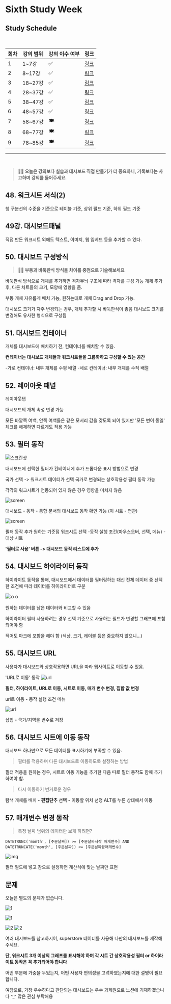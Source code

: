 # Sixth Study Week


## Study Schedule
<br>

| 회차 | 강의 범위   | 강의 이수 여부 | 링크                                                                                                     |
|------|-------------|----------------|--------------------------------------------------------------------------------------------------------|
| 1    | 1~7강       | ✅              | [링크](https://www.youtube.com/watch?v=AXkaUrJs-Ko&list=PL87tgIIryGsa5vdz6MsaOEF8PK-YqK3fz&index=84)    |
| 2    | 8~17강      | ✅              | [링크](https://www.youtube.com/watch?v=AXkaUrJs-Ko&list=PL87tgIIryGsa5vdz6MsaOEF8PK-YqK3fz&index=75)    |
| 3    | 18~27강     | ✅              | [링크](https://www.youtube.com/watch?v=AXkaUrJs-Ko&list=PL87tgIIryGsa5vdz6MsaOEF8PK-YqK3fz&index=65)    |
| 4    | 28~37강     | ✅              | [링크](https://www.youtube.com/watch?v=e6J0Ljd6h44&list=PL87tgIIryGsa5vdz6MsaOEF8PK-YqK3fz&index=55)    |
| 5    | 38~47강     | ✅              | [링크](https://www.youtube.com/watch?v=AXkaUrJs-Ko&list=PL87tgIIryGsa5vdz6MsaOEF8PK-YqK3fz&index=45)    |
| 6    | 48~57강     | ✅              | [링크](https://www.youtube.com/watch?v=AXkaUrJs-Ko&list=PL87tgIIryGsa5vdz6MsaOEF8PK-YqK3fz&index=35)    |
| 7    | 58~67강     | 🍽️             | [링크](https://www.youtube.com/watch?v=AXkaUrJs-Ko&list=PL87tgIIryGsa5vdz6MsaOEF8PK-YqK3fz&index=25)    |
| 8    | 68~77강     | 🍽️             | [링크](https://www.youtube.com/watch?v=AXkaUrJs-Ko&list=PL87tgIIryGsa5vdz6MsaOEF8PK-YqK3fz&index=15)    |
| 9    | 78~85강     | 🍽️             | [링크](https://www.youtube.com/watch?v=AXkaUrJs-Ko&list=PL87tgIIryGsa5vdz6MsaOEF8PK-YqK3fz&index=5)     |
---

<br/>
<!-- 여기까진 그대로 둬 주세요-->

> **🧞‍♀️ 오늘은 강의보다 실습과 대시보드 직접 만들기가 더 중요하니, 기록보다는 사고하며 강의를 들어주세요.**

## 48. 워크시트 서식(2)

<!-- 워크시트에 관해 본 강의에서 알게 된 점을 적어주세요 -->

행 구분선의 수준을 기준으로 테이블 기준, 상위 필드 기준, 하위 필드 기준


## 49강. 대시보드패널

<!-- 대시보드패널 강의에서 알게 된 점을 적어주세요. -->

직접 만든 워크시트 외에도 텍스트, 이미지, 웹 임베드 등을 추가할 수 있다.


## 50. 대시보드 구성방식

<!-- 알게 된 점을 적고, 아래 질문에 답해보세요 :) -->

> **🧞‍♀️ 부동과 바둑판식 방식을 차이를 중점으로 기술해보세요**

바둑판식 방식으로 개체를 추가하면 격자무늬 구조에 따라 격자를 구성 가능
개체 추가 후, 다른 차트들의 크기, 모양에 영향을 줌.

부동 개체 자유롭게 배치 가능, 원하는대로 개체 Drag and Drop 가능.

대시보드 크기가 자주 변경되는 경우, 개체 추가할 시 바둑판식이 좋음
대시보드 크기를 변경해도 유사한 형식으로 구성됨



## 51. 대시보드 컨테이너

개체를 대시보드에 배치하기 전, 컨테이너를 배치할 수 있음.

**컨테이너는 대시보드 개체들과 워크시트들을 그룹화하고 구성할 수 있는 공간**

-가로 컨테이너: 내부 개체를 수평 배열
-세로 컨테이너: 내부 개체를 수직 배열



## 52. 레이아웃 패널

레이아웃탭

대시보드의 개체 속성 변경 가능

모든 바깥쪽 여백, 안쪽 여백들은 같은 모서리 값을 갖도록 되어 있지만 '모든 변이 동일' 체크를 해제하면 다르게도 적용 가능



## 53. 필터 동작

![스크린샷](../study/img/3rd%20study/스크린샷%202024-08-13%20오후%203.09.25.png)

대시보드에 선택한 필터가 컨테이너에 추가
드롭다운 표시 방법으로 변경

국가 선택 -> 워크시트 데이터가 선택 국가로 변경되는 상호작용성 필터 동작 가능

각각의 워크시트가 연동되어 있지 않은 경우 영향을 미치지 않음

![screen](../study/img/3rd%20study/스크린샷%202024-08-13%20오후%203.11.46.png)

대시보드 - 동작 - 통합 문서의 대시보드 동작 확인 가능 (이 시트 - 연관)

![screen](../study/img/3rd%20study/스크린샷%202024-08-13%20오후%203.13.16.png)

필터 동작 추가
원하는 기준점 워크시트 선택
-동작 실행 조건(마우스오버, 선택, 메뉴)
-대상 시트

**'필터로 사용' 버튼 -> 대시보드 동작 리스트에 추가**

## 54. 대시보드 하이라이터 동작

<!-- 하이라이터에 대해 알게 된 점을 적어주세요 -->

하이라이트 동작을 통해, 대시보드에서 데이터를 필터링하는 대신 전체 데이터 중 선택한 조건에 따라 데이터를 하이라이터로 구분

![ㅇㅇ](../study/img/3rd%20study/스크린샷%202024-08-13%20오후%203.23.07.png)

원하는 데이터를 남은 데이터와 비교할 수 있음

하이라이터 필터 사용하려는 경우 선택 기준으로 사용하는 필드가 변경할 그래프에 포함되어야 함

적어도 마크에 포함을 해야 함 (색상, 크기, 레이블 등은 중요하지 않으니...)


## 55. 대시보드 URL

<!-- URL에 대해 알게 된 점을 적어주세요 -->

사용자가 대시보드와 상호작용하면 URL을 따라 웹사이트로 이동할 수 있음.

'URL로 이동' 동작
![url](../study/img/3rd%20study/스크린샷%202024-08-13%20오후%203.35.01.png)

**필터, 하이라이트, URL로 이동, 시트로 이동, 매개 변수 변경, 집합 값 변경**

url로 이동 - 동작 실행 조건 메뉴

![url](../study/img/3rd%20study/스크린샷%202024-08-13%20오후%203.36.28.png)

삽입 - 국가/지역을 변수로 저장

## 56. 대시보드 시트에 이동 동작

<!-- 대시보드 시트에 이동에 대해 알게 된 점을 적어주세요!-->

대시보드 하나만으로 모든 데이터를 표시하기에 부족할 수 있음.

> 필터를 적용하며 다른 대시보드로 이동하도록 설정하는 방법


필터 적용을 원하는 경우, 시트로 이동 기능을 추가한 다음 따로 필터 동작도 함께 추가하여야 함.

> 다시 이동하기 번거로운 경우

탐색 개체를 배치 - **편집단추** 선택 - 이동할 위치 선정
ALT를 누른 상태에서 이동

## 57. 매개변수 변경 동작

> 특정 날짜 범위의 데이터만 보게 하려면?

``` 
DATETRUNC('month', [주문날짜]) >= [주문날짜시작 매개변수] AND DATETRUNCATE('month', [주문날짜]) <= [주문날짜끝매개변수]
```

![img](../study/img/3rd%20study/스크린샷%202024-08-13%20오후%203.59.33.png)

필터 필드에 넣고 참으로 설정하면 계산식에 맞는 날짜만 표현

## 문제

오늘은 별도의 문제가 없습니다. 

![1](../study/img/3rd%20study/1688556627184.png)

![1](../study/img/3rd%20study/Global%20SuperStore%20Dashboard.png)

![2](../study/img/3rd%20study/images.jpeg)
![2](../study/img/3rd%20study/maxresdefault.jpg)

여러 대시보드를 참고하시어, superstore 데이터를 사용해 나만의 대시보드를 제작해주세요.

**단, 워크시트 3개 이상의 그래프를 표시해야 하며 각 시트 간 상호작용성 필터 or 하이라이트 동작은 꼭 추가되어야 합니다**

어떤 부분에 가중을 두었는지, 어떤 사용자 편의성을 고려하였는지에 대한 설명이 필요합니다.

여담으로, 가장 우수하다고 판단되는 대시보드는 우수 과제원으로 노션에 기재하겠습니다 ^_^ 많은 관심 부탁해용